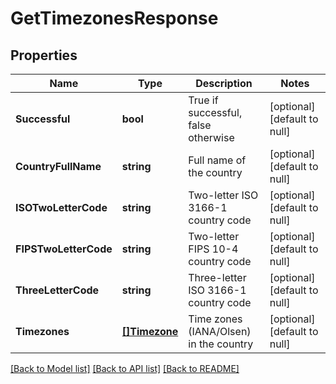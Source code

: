 # GetTimezonesResponse

## Properties
Name | Type | Description | Notes
------------ | ------------- | ------------- | -------------
**Successful** | **bool** | True if successful, false otherwise | [optional] [default to null]
**CountryFullName** | **string** | Full name of the country | [optional] [default to null]
**ISOTwoLetterCode** | **string** | Two-letter ISO 3166-1 country code | [optional] [default to null]
**FIPSTwoLetterCode** | **string** | Two-letter FIPS 10-4 country code | [optional] [default to null]
**ThreeLetterCode** | **string** | Three-letter ISO 3166-1 country code | [optional] [default to null]
**Timezones** | [**[]Timezone**](Timezone.md) | Time zones (IANA/Olsen) in the country | [optional] [default to null]

[[Back to Model list]](../README.md#documentation-for-models) [[Back to API list]](../README.md#documentation-for-api-endpoints) [[Back to README]](../README.md)


